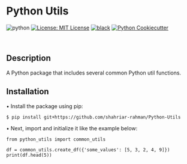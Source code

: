 # Python Utils 
![python](https://img.shields.io/badge/python-3.11-blue)
[![License: MIT License](https://img.shields.io/badge/License-MIT-green.svg)](LICENSE)
[![black](https://img.shields.io/badge/code%20style-black-000000.svg)](https://github.com/psf/black)
[![Python Cookiecutter](https://img.shields.io/badge/-•Python_Cookiecutter-orange?style=flat&logo=surprise&link=https://github.com/shahriar-rahman)](https://github.com/shahriar-rahman/Python-Cookiecutter)

<br/>

## Description
A Python package that includes several common Python util functions.

## Installation
• Install the package using pip:
```pip
$ pip install git+https://github.com/shahriar-rahman/Python-Utils       
```
• Next, import and initialize it like the example below:
```py3
from python_utils import common_utils        

df = common_utils.create_df({'some_values': [5, 3, 2, 4, 9]})      
print(df.head(5))      
```


